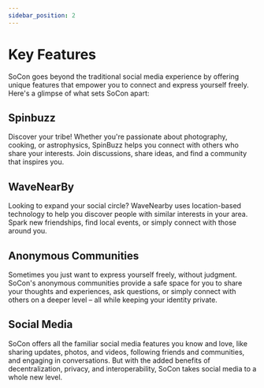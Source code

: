 ```yaml
---
sidebar_position: 2
---
```


# Key Features

SoCon goes beyond the traditional social media experience by offering unique features that empower you to connect and express yourself freely. Here's a glimpse of what sets SoCon apart:

## Spinbuzz

Discover your tribe! Whether you're passionate about photography, cooking, or astrophysics, SpinBuzz helps you connect with others who share your interests.  Join discussions, share ideas, and find a community that inspires you.

## WaveNearBy

Looking to expand your social circle? WaveNearby uses location-based technology to help you discover people with similar interests in your area.  Spark new friendships, find local events, or simply connect with those around you.

## Anonymous Communities

Sometimes you just want to express yourself freely, without judgment.  SoCon's anonymous communities provide a safe space for you to share your thoughts and experiences, ask questions, or simply connect with others on a deeper level – all while keeping your identity private.

## Social Media

SoCon offers all the familiar social media features you know and love, like sharing updates, photos, and videos, following friends and communities, and engaging in conversations. But with the added benefits of decentralization, privacy, and interoperability, SoCon takes social media to a whole new level.